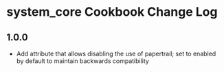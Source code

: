 # system_core Cookbook Change Log

## 1.0.0
- Add attribute that allows disabling the use of papertrail; set to enabled by default to maintain backwards compatibility
